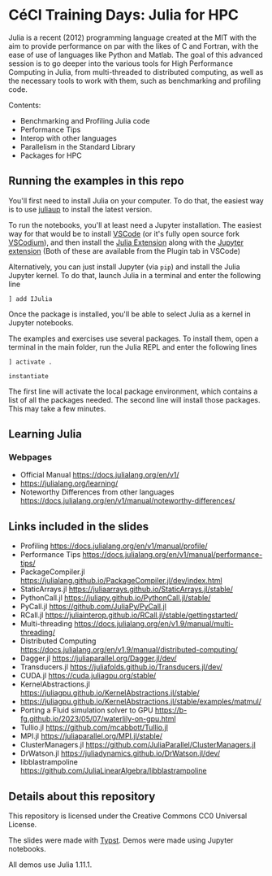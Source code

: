 # CéCI Training Days: Julia for HPC

Julia is a recent (2012) programming language created at the MIT with the aim to provide performance on par with the likes of C and Fortran, with the ease of use of languages like Python and Matlab. The goal of this advanced session is to go deeper into the various tools for High Performance Computing in Julia, from multi-threaded to distributed computing, as well as the necessary tools to work with them, such as benchmarking and profiling code.

Contents:

- Benchmarking and Profiling Julia code
- Performance Tips
- Interop with other languages
- Parallelism in the Standard Library
- Packages for HPC


## Running the examples in this repo

You'll first need to install Julia on your computer. To do that, the easiest way is to use [juliaup](https://github.com/JuliaLang/juliaup) to install the latest version.

To run the notebooks, you'll at least need a Jupyter installation. The easiest way for that would be to install [VSCode](https://code.visualstudio.com/) (or it's fully open source fork [VSCodium](https://vscodium.com/)), and then install the [Julia Extension](https://www.julia-vscode.org/docs/dev/gettingstarted/) along with the [Jupyter extension](https://github.com/microsoft/vscode-jupyter) (Both of these are available from the Plugin tab in VSCode)

Alternatively, you can just install Jupyter (via `pip`) and install the Julia Jupyter kernel. To do that, launch Julia in a terminal and enter the following line
```julia-repl
] add IJulia
```
Once the package is installed, you'll be able to select Julia as a kernel in Jupyter notebooks.

The examples and exercises use several packages. To install them, open a terminal in the main folder, run the Julia REPL and enter the following lines
```julia-repl
] activate .

instantiate
```
The first line will activate the local package environment, which contains a list of all the packages needed. The second line will install those packages. This may take a few minutes.

## Learning Julia

### Webpages

- Official Manual https://docs.julialang.org/en/v1/
- https://julialang.org/learning/
- Noteworthy Differences from other languages https://docs.julialang.org/en/v1/manual/noteworthy-differences/

## Links included in the slides

- Profiling https://docs.julialang.org/en/v1/manual/profile/
- Performance Tips https://docs.julialang.org/en/v1/manual/performance-tips/
- PackageCompiler.jl https://julialang.github.io/PackageCompiler.jl/dev/index.html
- StaticArrays.jl https://juliaarrays.github.io/StaticArrays.jl/stable/
- PythonCall.jl https://juliapy.github.io/PythonCall.jl/stable/
- PyCall.jl https://github.com/JuliaPy/PyCall.jl
- RCall.jl https://juliainterop.github.io/RCall.jl/stable/gettingstarted/
- Multi-threading https://docs.julialang.org/en/v1.9/manual/multi-threading/
- Distributed Computing https://docs.julialang.org/en/v1.9/manual/distributed-computing/
- Dagger.jl https://juliaparallel.org/Dagger.jl/dev/
- Transducers.jl https://juliafolds.github.io/Transducers.jl/dev/
- CUDA.jl https://cuda.juliagpu.org/stable/
- KernelAbstractions.jl https://juliagpu.github.io/KernelAbstractions.jl/stable/
- https://juliagpu.github.io/KernelAbstractions.jl/stable/examples/matmul/
- Porting a Fluid simulation solver to GPU https://b-fg.github.io/2023/05/07/waterlily-on-gpu.html
- Tullio.jl https://github.com/mcabbott/Tullio.jl
- MPI.jl https://juliaparallel.org/MPI.jl/stable/
- ClusterManagers.jl https://github.com/JuliaParallel/ClusterManagers.jl
- DrWatson.jl https://juliadynamics.github.io/DrWatson.jl/dev/
- libblastrampoline https://github.com/JuliaLinearAlgebra/libblastrampoline



## Details about this repository

This repository is licensed under the Creative Commons CC0 Universal License.

The slides were made with [Typst](https://typst.app/). Demos were made using Jupyter notebooks.

All demos use Julia 1.11.1.